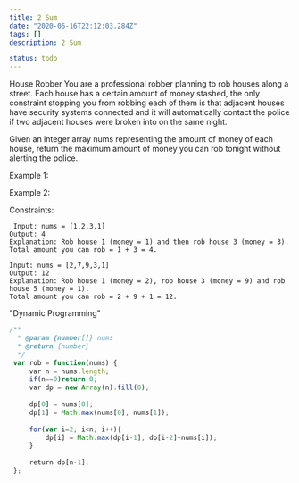 ```yaml
---
title: 2 Sum
date: "2020-06-16T22:12:03.284Z"
tags: []
description: 2 Sum

status: todo
---
```


House Robber
You are a professional robber planning to rob houses along a street. Each house has a certain amount of money stashed, the only constraint stopping you from robbing each of them is that adjacent houses have security systems connected and it will automatically contact the police if two adjacent houses were broken into on the same night.

Given an integer array nums representing the amount of money of each house, return the maximum amount of money you can rob tonight without alerting the police.

Example 1:

Example 2:

Constraints:

```
 Input: nums = [1,2,3,1]
Output: 4
Explanation: Rob house 1 (money = 1) and then rob house 3 (money = 3).
Total amount you can rob = 1 + 3 = 4.

```

```
Input: nums = [2,7,9,3,1]
Output: 12
Explanation: Rob house 1 (money = 2), rob house 3 (money = 9) and rob house 5 (money = 1).
Total amount you can rob = 2 + 9 + 1 = 12.

```

"Dynamic Programming"

```javascript
/**
  * @param {number[]} nums
  * @return {number}
  */
 var rob = function(nums) {
     var n = nums.length;
     if(n==0)return 0;
     var dp = new Array(n).fill(0);
     
     dp[0] = nums[0];
     dp[1] = Math.max(nums[0], nums[1]);
     
     for(var i=2; i<n; i++){
         dp[i] = Math.max(dp[i-1], dp[i-2]+nums[i]);
     }
     
     return dp[n-1];
 };
 ​
```
